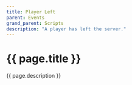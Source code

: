 ```yaml
---
title: Player Left
parent: Events
grand_parent: Scripts
description: "A player has left the server."
---
```

# {{ page.title }}

{{ page.description }}
